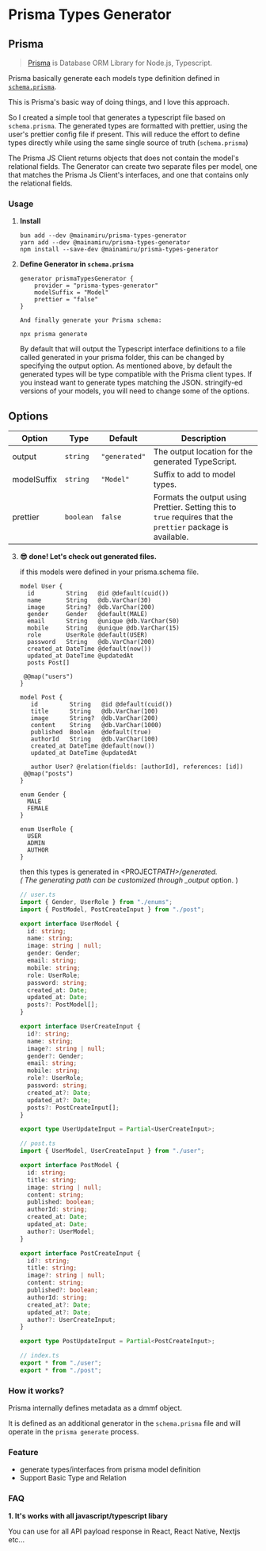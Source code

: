 # Prisma Types Generator

## **Prisma**

> [Prisma](https://www.prisma.io/) is Database ORM Library for Node.js, Typescript.

Prisma basically generate each models type definition defined in [`schema.prisma`](https://www.prisma.io/docs/concepts/components/prisma-schema).

This is Prisma's basic way of doing things, and I love this approach.

So I created a simple tool that generates a typescript file based on `schema.prisma`. The generated types are formatted with prettier, using the user's prettier config file if present.
This will reduce the effort to define types directly while using the same single source of truth (`schema.prisma`)

The Prisma JS Client returns objects that does not contain the model's relational fields. The Generator can create two separate files per model, one that matches the Prisma Js Client's interfaces, and one that contains only the relational fields.

### **Usage**

1.  **Install**

    ```shell
    bun add --dev @mainamiru/prisma-types-generator
    yarn add --dev @mainamiru/prisma-types-generator
    npm install --save-dev @mainamiru/prisma-types-generator

    ```

2.  **Define Generator in `schema.prisma`**

    ```prisma
    generator prismaTypesGenerator {
        provider = "prisma-types-generator"
        modelSuffix = "Model"
        prettier = "false"
    }

    ```

        And finally generate your Prisma schema:

    ```shell
    npx prisma generate
    ```

    By default that will output the Typescript interface definitions to a file called generated in your prisma folder, this can be changed by specifying the output option. As mentioned above, by default the generated types will be type compatible with the Prisma client types. If you instead want to generate types matching the JSON. stringify-ed versions of your models, you will need to change some of the options.

## Options

| **Option**  | **Type**  | **Default**   | **Description**                                                                                              |
| ----------- | --------- | ------------- | ------------------------------------------------------------------------------------------------------------ |
| output      | `string`  | `"generated"` | The output location for the generated TypeScript.                                                            |
| modelSuffix | `string`  | `"Model"`     | Suffix to add to model types.                                                                                |
| prettier    | `boolean` | `false`       | Formats the output using Prettier. Setting this to `true` requires that the `prettier` package is available. |

3. **😎 done! Let's check out generated files.**

   if this models were defined in your prisma.schema file.

   ```prisma
   model User {
     id         String   @id @default(cuid())
     name       String   @db.VarChar(30)
     image      String?  @db.VarChar(200)
     gender     Gender   @default(MALE)
     email      String   @unique @db.VarChar(50)
     mobile     String   @unique @db.VarChar(15)
     role       UserRole @default(USER)
     password   String   @db.VarChar(200)
     created_at DateTime @default(now())
     updated_at DateTime @updatedAt
     posts Post[]

    @@map("users")
   }

   model Post {
      id         String   @id @default(cuid())
      title      String   @db.VarChar(100)
      image      String?  @db.VarChar(200)
      content    String   @db.VarChar(1000)
      published  Boolean  @default(true)
      authorId   String   @db.VarChar(100)
      created_at DateTime @default(now())
      updated_at DateTime @updatedAt

      author User? @relation(fields: [authorId], references: [id])
    @@map("posts")
   }

   enum Gender {
     MALE
     FEMALE
   }

   enum UserRole {
     USER
     ADMIN
     AUTHOR
   }

   ```

   then this types is generated in <PROJECT*PATH>/generated. <br>
   ( The generating path can be customized through \_output* option. )

   ```typescript
   // user.ts
   import { Gender, UserRole } from "./enums";
   import { PostModel, PostCreateInput } from "./post";

   export interface UserModel {
     id: string;
     name: string;
     image: string | null;
     gender: Gender;
     email: string;
     mobile: string;
     role: UserRole;
     password: string;
     created_at: Date;
     updated_at: Date;
     posts?: PostModel[];
   }

   export interface UserCreateInput {
     id?: string;
     name: string;
     image?: string | null;
     gender?: Gender;
     email: string;
     mobile: string;
     role?: UserRole;
     password: string;
     created_at?: Date;
     updated_at?: Date;
     posts?: PostCreateInput[];
   }

   export type UserUpdateInput = Partial<UserCreateInput>;
   ```

   ```typescript
   // post.ts
   import { UserModel, UserCreateInput } from "./user";

   export interface PostModel {
     id: string;
     title: string;
     image: string | null;
     content: string;
     published: boolean;
     authorId: string;
     created_at: Date;
     updated_at: Date;
     author?: UserModel;
   }

   export interface PostCreateInput {
     id?: string;
     title: string;
     image?: string | null;
     content: string;
     published?: boolean;
     authorId: string;
     created_at?: Date;
     updated_at?: Date;
     author?: UserCreateInput;
   }

   export type PostUpdateInput = Partial<PostCreateInput>;
   ```

   ```typescript
   // index.ts
   export * from "./user";
   export * from "./post";
   ```

### **How it works?**

Prisma internally defines metadata as a dmmf object.

It is defined as an additional generator in the `schema.prisma` file and will operate in the `prisma generate` process.

### **Feature**

- generate types/interfaces from prisma model definition
- Support Basic Type and Relation

### **FAQ**

**1. It's works with all javascript/typescript libary**

You can use for all API payload response in React, React Native, Nextjs etc...

